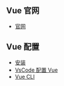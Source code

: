 ## **Vue 官网**

- [官网](https://cn.vuejs.org/)

## **Vue 配置**

- [安装](Web/Vue/vue安装教程.md)
- [VsCode 配置 Vue](Web/Vue/vscode配置Vue.md)
- [Vue CLI](Web/Vue/vue-cli配置.md)
